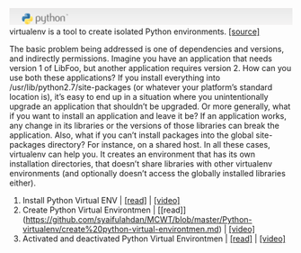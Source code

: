 ![alt img](https://github.com/syaifulahdan/MCWT/blob/master/Python-virtualenv/image/Screenshot%20from%202016-04-17%2014:16:09.png)
virtualenv is a tool to create isolated Python environments. [[source]](https://pypi.python.org/pypi/virtualenv#downloads)

The basic problem being addressed is one of dependencies and versions, and indirectly permissions. Imagine you have an application that needs version 1 of LibFoo, but another application requires version 2. How can you use both these applications? If you install everything into /usr/lib/python2.7/site-packages (or whatever your platform’s standard location is), it’s easy to end up in a situation where you unintentionally upgrade an application that shouldn’t be upgraded. Or more generally, what if you want to install an application and leave it be? If an application works, any change in its libraries or the versions of those libraries can break the application. Also, what if you can’t install packages into the global site-packages directory? For instance, on a shared host. In all these cases, virtualenv can help you. It creates an environment that has its own installation directories, that doesn’t share libraries with other virtualenv environments (and optionally doesn’t access the globally installed libraries either).

1. Install Python Virtual ENV | [[read]](https://github.com/syaifulahdan/MCWT/blob/master/Python-virtualenv/install-python-virtualenv.md) | [[video]](https://www.youtube.com/watch?v=hWT7ljXo_yE)
2. Create Python Virtual Environtmen | [[read]] (https://github.com/syaifulahdan/MCWT/blob/master/Python-virtualenv/create%20python-virtual-environtmen.md) | [[video]](https://www.youtube.com/watch?v=JtT-M8hf3zk)
3. Activated and deactivated Python Virtual Environtmen | [[read]](https://github.com/syaifulahdan/MCWT/blob/master/Python-virtualenv/activated%26Deactivate-python-virtual-environtment.md) |  [[video]](https://www.youtube.com/watch?v=JtT-M8hf3zk)

